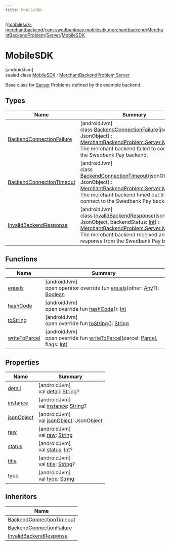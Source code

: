 ```yaml
---
title: MobileSDK
---
```

//[mobilesdk-merchantbackend](../../../../../index.html)/[com.swedbankpay.mobilesdk.merchantbackend](../../../index.html)/[MerchantBackendProblem](../../index.html)/[Server](../index.html)/[MobileSDK](index.html)



# MobileSDK



[androidJvm]\
sealed class [MobileSDK](index.html) : [MerchantBackendProblem.Server](../index.html)

Base class for [Server](../index.html) Problems defined by the example backend.



## Types


| Name | Summary |
|---|---|
| [BackendConnectionFailure](-backend-connection-failure/index.html) | [androidJvm]<br>class [BackendConnectionFailure](-backend-connection-failure/index.html)(jsonObject: JsonObject) : [MerchantBackendProblem.Server.MobileSDK](index.html)<br>The merchant backend failed to connect to the Swedbank Pay backend. |
| [BackendConnectionTimeout](-backend-connection-timeout/index.html) | [androidJvm]<br>class [BackendConnectionTimeout](-backend-connection-timeout/index.html)(jsonObject: JsonObject) : [MerchantBackendProblem.Server.MobileSDK](index.html)<br>The merchant backend timed out trying to connect to the Swedbank Pay backend. |
| [InvalidBackendResponse](-invalid-backend-response/index.html) | [androidJvm]<br>class [InvalidBackendResponse](-invalid-backend-response/index.html)(jsonObject: JsonObject, backendStatus: [Int](https://kotlinlang.org/api/latest/jvm/stdlib/kotlin/-int/index.html)) : [MerchantBackendProblem.Server.MobileSDK](index.html)<br>The merchant backend received an invalid response from the Swedbank Pay backend. |


## Functions


| Name | Summary |
|---|---|
| [equals](../-unknown/index.html#317480221%2FFunctions%2F1689614965) | [androidJvm]<br>open operator override fun [equals](../-unknown/index.html#317480221%2FFunctions%2F1689614965)(other: [Any](https://kotlinlang.org/api/latest/jvm/stdlib/kotlin/-any/index.html)?): [Boolean](https://kotlinlang.org/api/latest/jvm/stdlib/kotlin/-boolean/index.html) |
| [hashCode](../-unknown/index.html#-2097273047%2FFunctions%2F1689614965) | [androidJvm]<br>open override fun [hashCode](../-unknown/index.html#-2097273047%2FFunctions%2F1689614965)(): [Int](https://kotlinlang.org/api/latest/jvm/stdlib/kotlin/-int/index.html) |
| [toString](../-unknown/index.html#2019528184%2FFunctions%2F1689614965) | [androidJvm]<br>open override fun [toString](../-unknown/index.html#2019528184%2FFunctions%2F1689614965)(): [String](https://kotlinlang.org/api/latest/jvm/stdlib/kotlin/-string/index.html) |
| [writeToParcel](../../write-to-parcel.html) | [androidJvm]<br>open override fun [writeToParcel](../../write-to-parcel.html)(parcel: [Parcel](https://developer.android.com/reference/kotlin/android/os/Parcel.html), flags: [Int](https://kotlinlang.org/api/latest/jvm/stdlib/kotlin/-int/index.html)) |


## Properties


| Name | Summary |
|---|---|
| [detail](../-unknown/index.html#1929994611%2FProperties%2F1689614965) | [androidJvm]<br>val [detail](../-unknown/index.html#1929994611%2FProperties%2F1689614965): [String](https://kotlinlang.org/api/latest/jvm/stdlib/kotlin/-string/index.html)? |
| [instance](../-unknown/index.html#-1600398353%2FProperties%2F1689614965) | [androidJvm]<br>val [instance](../-unknown/index.html#-1600398353%2FProperties%2F1689614965): [String](https://kotlinlang.org/api/latest/jvm/stdlib/kotlin/-string/index.html)? |
| [jsonObject](../-unknown/index.html#301072573%2FProperties%2F1689614965) | [androidJvm]<br>val [jsonObject](../-unknown/index.html#301072573%2FProperties%2F1689614965): JsonObject |
| [raw](../-unknown/index.html#1423991054%2FProperties%2F1689614965) | [androidJvm]<br>val [raw](../-unknown/index.html#1423991054%2FProperties%2F1689614965): [String](https://kotlinlang.org/api/latest/jvm/stdlib/kotlin/-string/index.html) |
| [status](../-unknown/index.html#1109315826%2FProperties%2F1689614965) | [androidJvm]<br>val [status](../-unknown/index.html#1109315826%2FProperties%2F1689614965): [Int](https://kotlinlang.org/api/latest/jvm/stdlib/kotlin/-int/index.html)? |
| [title](../-unknown/index.html#402428574%2FProperties%2F1689614965) | [androidJvm]<br>val [title](../-unknown/index.html#402428574%2FProperties%2F1689614965): [String](https://kotlinlang.org/api/latest/jvm/stdlib/kotlin/-string/index.html)? |
| [type](../-unknown/index.html#-542810006%2FProperties%2F1689614965) | [androidJvm]<br>val [type](../-unknown/index.html#-542810006%2FProperties%2F1689614965): [String](https://kotlinlang.org/api/latest/jvm/stdlib/kotlin/-string/index.html) |


## Inheritors


| Name |
|---|
| [BackendConnectionTimeout](-backend-connection-timeout/index.html) |
| [BackendConnectionFailure](-backend-connection-failure/index.html) |
| [InvalidBackendResponse](-invalid-backend-response/index.html) |

